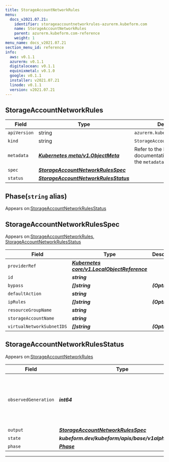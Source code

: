 ```yaml
---
title: StorageAccountNetworkRules
menu:
  docs_v2021.07.21:
    identifier: storageaccountnetworkrules-azurerm.kubeform.com
    name: StorageAccountNetworkRules
    parent: azurerm.kubeform.com-reference
    weight: 1
menu_name: docs_v2021.07.21
section_menu_id: reference
info:
  aws: v0.1.1
  azurerm: v0.1.1
  digitalocean: v0.1.1
  equinixmetal: v0.1.0
  google: v0.1.1
  installer: v2021.07.21
  linode: v0.1.1
  version: v2021.07.21
---
```


## StorageAccountNetworkRules
| Field | Type | Description |
| ------ | ----- | ----------- |
| `apiVersion` | string | `azurerm.kubeform.com/v1alpha1` |
|    `kind` | string | `StorageAccountNetworkRules` |
| `metadata` | ***[Kubernetes meta/v1.ObjectMeta](https://v1-18.docs.kubernetes.io/docs/reference/generated/kubernetes-api/v1.18/#objectmeta-v1-meta)***|Refer to the Kubernetes API documentation for the fields of the `metadata` field.|
| `spec` | ***[StorageAccountNetworkRulesSpec](#storageaccountnetworkrulesspec)***||
| `status` | ***[StorageAccountNetworkRulesStatus](#storageaccountnetworkrulesstatus)***||
## Phase(`string` alias)

Appears on:[StorageAccountNetworkRulesStatus](#storageaccountnetworkrulesstatus)

## StorageAccountNetworkRulesSpec

Appears on:[StorageAccountNetworkRules](#storageaccountnetworkrules), [StorageAccountNetworkRulesStatus](#storageaccountnetworkrulesstatus)

| Field | Type | Description |
| ------ | ----- | ----------- |
| `providerRef` | ***[Kubernetes core/v1.LocalObjectReference](https://v1-18.docs.kubernetes.io/docs/reference/generated/kubernetes-api/v1.18/#localobjectreference-v1-core)***||
| `id` | ***string***||
| `bypass` | ***[]string***| ***(Optional)*** |
| `defaultAction` | ***string***||
| `ipRules` | ***[]string***| ***(Optional)*** |
| `resourceGroupName` | ***string***||
| `storageAccountName` | ***string***||
| `virtualNetworkSubnetIDS` | ***[]string***| ***(Optional)*** |
## StorageAccountNetworkRulesStatus

Appears on:[StorageAccountNetworkRules](#storageaccountnetworkrules)

| Field | Type | Description |
| ------ | ----- | ----------- |
| `observedGeneration` | ***int64***| ***(Optional)*** Resource generation, which is updated on mutation by the API Server.|
| `output` | ***[StorageAccountNetworkRulesSpec](#storageaccountnetworkrulesspec)***| ***(Optional)*** |
| `state` | ***kubeform.dev/kubeform/apis/base/v1alpha1.State***| ***(Optional)*** |
| `phase` | ***[Phase](#phase)***| ***(Optional)*** |
---
